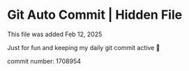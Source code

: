 # Git Auto Commit | Hidden File

This file was added Feb 12, 2025

Just for fun and keeping my daily git commit active 🤪

commit number: 1708954
